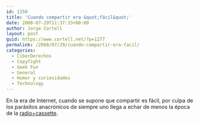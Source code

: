 ```yaml
---
id: 1250
title: 'Cuando compartir era &quot;fácil&quot;'
date: 2008-07-29T11:37:33+00:00
author: Jorge Cortell
layout: post
guid: https://www.cortell.net/?p=1277
permalink: /2008/07/29/cuando-compartir-era-facil/
categories:
  - CiberDerechos
  - Copyfight
  - Geek Fun
  - General
  - Humor y curiosidades
  - Technology
---
```

En la era de Internet, cuando se supone que compartir es fácil, por culpa de los parásitos anacrónicos de siempre uno llega a echar de menos la época de la [radio+cassette](https://www.mixwit.com/jorgecortell/grabado-de-la-radio-para-t "mixwit").